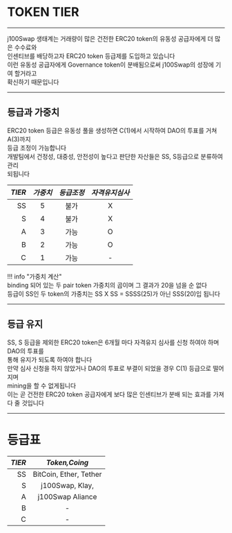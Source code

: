 # **TOKEN TIER**
- - -
j100Swap 생태계는 거래량이 많은 건전한 ERC20 token의 유동성 공급자에게 더 많은 수수료와   
인센티브를 배당하고자 ERC20 token 등급제를 도입하고 있습니다  
이런 유동성 공급자에게 Governance token이 분배됨으로써 j100Swap의 성장에 기여 할거라고   
확신하기 때문입니다  

- - -

## **등급과 가중치**
ERC20 token 등급은 유동성 풀을 생성하면 C(1)에서 시작하여 DAO의 투표를 거쳐 A(3)까지  
등급 조정이 가능합니다    
개발팀에서 건정성, 대중성, 안전성이 높다고 판단한 자산들은 SS, S등급으로 분류하여 관리   
되됩니다  


| *TIER*  | *가중치*  | *등급조정* | *자격유지심사* |
| -----: | :------: | :---------: | :-----:|
| SS | 5 | 불가 | X |
| S  | 4 | 불가 | X | 
| A  | 3 | 가능 | O |
| B  | 2 | 가능 | O |
| C  | 1 | 가능 | - |

!!! info "가중치 계산"  
    binding 되어 있는 두 pair token 가중치의 곱이며 그 결과가 20을 넘을 순 없다    
    등급이 SS인 두 token의 가중치는 SS X SS = SSSS(25)가 아닌 SSS(20)입 됩니다   


- - -

## **등급 유지**

SS, S 등급을 제외한 ERC20 token은 6개월 마다 자격유지 심사를 신청 하여야 하며 DAO의 투표를  
통해 유지가 되도록 하여야 합니다  
만약 심사 신청을 하지 않았거나 DAO의 투표로 부결이 되었을 경우 C(1) 등급으로 떨어지며  
mining을 할 수 없게됩니다  
이는 곧 건전한 ERC20 token 공급자에게 보다 많은 인센티브가 분배 되는 효과를 가져다 줄 것입니다


- - -

# **등급표**

| *TIER*  | *Token,Coing*  |
| -----: | :------: |
| SS | BitCoin, Ether, Tether | 
| S  | j100Swap, Klay,   | 
| A  | j100Swap Aliance | 
| B  | - | 
| C  | - |